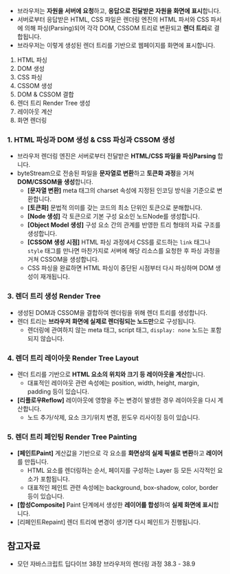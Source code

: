 - 브라우저는 **자원을 서버에 요청**하고, **응답으로 전달받은 자원을 화면에 표시**합니다.
- 서버로부터 응답받은 HTML, CSS 파일은 렌더링 엔진의 HTML 파서와 CSS 파서에 의해 파싱(Parsing)되어 각각 DOM, CSSOM 트리로 변환되고 **렌더 트리**로 결합됩니다.
- 브라우저는 이렇게 생성된 렌더 트리를 기반으로 웹페이지를 화면에 표시합니다.

1. HTML 파싱
2. DOM 생성
3. CSS 파싱
4. CSSOM 생성
5. DOM & CSSOM 결합
6. 렌더 트리 Render Tree 생성
7. 레이아웃 계산
8. 화면 렌더링

### 1. HTML 파싱과 DOM 생성 & CSS 파싱과 CSSOM 생성
- 브라우저 렌더링 엔진은 서버로부터 전달받은 **HTML/CSS 파일을 파싱Parsing** 합니다.
- byteStream으로 전송된 파일을 **문자열로 변환**하고 **토큰화 과정**을 거쳐 **DOM/CSSOM을 생성**합니다.
	- **[문자열 변환]** meta 태그의 charset 속성에 지정된 인코딩 방식을 기준으로 변환합니다.
	- **[토큰화]** 문법적 의미를 갖는 코드의 최소 단위인 토큰으로 분해합니다.
	- **[Node 생성]** 각 토큰으로 기본 구성 요소인 노드Node를 생성합니다.
	- **[Object Model 생성]** 구성 요소 간의 관계를 반영한 트리 형태의 자료 구조를 생성합니다.
	- **[CSSOM 생성 시점]** HTML 파싱 과정에서 CSS를 로드하는 `link` 태그나 `style` 태그를 만나면 마찬가지로 서버에 해당 리소스를 요청한 후 파싱 과정을 거쳐 CSSOM을 생성합니다.
	- CSS 파싱을 완료하면 HTML 파싱이 중단된 시점부터 다시 파싱하며 DOM 생성이 재개됩니다.
### 3. 렌더 트리 생성 Render Tree
- 생성된 DOM과 CSSOM을 결합하여 렌더링을 위해 렌더 트리를 생성합니다.
- 렌더 트리는 **브라우저 화면에 실제로 렌더링되는 노드만**으로 구성됩니다.
	- 렌더링에 관여하지 않는 meta 태그, script 태그, `display: none` 노드는 포함되지 않습니다.
### 4. 렌더 트리 레이아웃 Render Tree Layout
- 렌더 트리를 기반으로 **HTML 요소의 위치와 크기 등 레이아웃을 계산**합니다.
	- 대표적인 레이아웃 관련 속성에는 position, width, height, margin, padding 등이 있습니다.
- **[리플로우Reflow]** 레이아웃에 영향을 주는 변경이 발생한 경우 레이아웃을 다시 계산합니다.
	- 노드 추가/삭제, 요소 크기/위치 변경, 윈도우 리사이징 등이 있습니다.
### 5. 렌더 트리 페인팅 Render Tree Painting
- **[페인트Paint]** 계산값을 기반으로 각 요소를 **화면상의 실제 픽셀로 변환**하고 **레이어**를 만듭니다.
	- HTML 요소를 렌더링하는 순서, 페이지를 구성하는 Layer 등 모든 시각적인 요소가 포함됩니다.
	- 대표적인 페인트 관련 속성에는 background, box-shadow, color, border 등이 있습니다.
- **[합성Composite]** Paint 단계에서 생성한 **레이어를 합성**하여 **실제 화면에 표시**합니다.
- [리페인트Repaint] 렌더 트리에 변경이 생기면 다시 페인트가 진행됩니다.

## 참고자료
- 모던 자바스크립트 딥다이브 38장 브라우저의 렌더링 과정 38.3 - 38.9